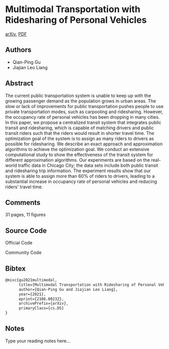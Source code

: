 
# Multimodal Transportation with Ridesharing of Personal Vehicles

[arXiv](https://arxiv.org/abs/2106.0232), [PDF](https://arxiv.org/pdf/2106.0232.pdf)

## Authors

- Qian-Ping Gu
- Jiajian Leo Liang

## Abstract

The current public transportation system is unable to keep up with the growing passenger demand as the population grows in urban areas. The slow or lack of improvements for public transportation pushes people to use private transportation modes, such as carpooling and ridesharing. However, the occupancy rate of personal vehicles has been dropping in many cities. In this paper, we propose a centralized transit system that integrates public transit and ridesharing, which is capable of matching drivers and public transit riders such that the riders would result in shorter travel time. The optimization goal of the system is to assign as many riders to drivers as possible for ridesharing. We describe an exact approach and approximation algorithms to achieve the optimization goal. We conduct an extensive computational study to show the effectiveness of the transit system for different approximation algorithms. Our experiments are based on the real-world traffic data in Chicago City; the data sets include both public transit and ridesharing trip information. The experiment results show that our system is able to assign more than 60% of riders to drivers, leading to a substantial increase in occupancy rate of personal vehicles and reducing riders' travel time.

## Comments

31 pages, 11 figures

## Source Code

Official Code



Community Code



## Bibtex

```tex
@misc{gu2021multimodal,
      title={Multimodal Transportation with Ridesharing of Personal Vehicles}, 
      author={Qian-Ping Gu and Jiajian Leo Liang},
      year={2021},
      eprint={2106.00232},
      archivePrefix={arXiv},
      primaryClass={cs.DS}
}
```

## Notes

Type your reading notes here...

